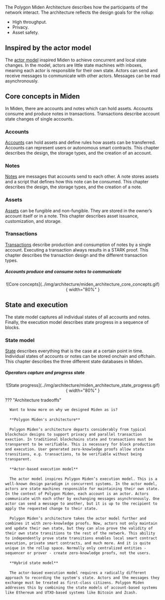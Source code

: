 The Polygon Miden Architecture describes how the participants of the network interact. The architecture reflects the design goals for the rollup:

* High throughput.
* Privacy.
* Asset safety.

## Inspired by the actor model

The [actor model](https://en.wikipedia.org/wiki/Actor_model) inspired Miden to achieve concurrent and local state changes. In the model, actors are little state machines with inboxes, meaning each actor is responsible for their own state. Actors can send and receive messages to communicate with other actors. Messages can be read asynchronously.

## Core concepts in Miden

In Miden, there are accounts and notes which can hold assets. Accounts consume and produce notes in transactions. Transactions describe account state changes of single accounts.

### Accounts

[Accounts](accounts.md) can hold assets and define rules how assets can be transferred. Accounts can represent users or autonomous smart contracts. This chapter describes the design, the storage types, and the creation of an account.

### Notes

[Notes](notes.md) are messages that accounts send to each other. A note stores assets and a script that defines how this note can be consumed. This chapter describes the design, the storage types, and the creation of a note.

### Assets

[Assets](assets.md) can be fungible and non-fungible. They are stored in the owner’s account itself or in a note. This chapter describes asset issuance, customization, and storage.

### Transactions

[Transactions](transactions/introduction.md) describe production and consumption of notes by a single account. Executing a transaction always results in a STARK proof. This chapter describes the transaction design and the different transaction types.

##### Accounts produce and consume notes to communicate 

<center>
![Core concepts](../img/architecture/miden_architecture_core_concepts.gif){ width="80%" }
</center>

## State and execution

The state model captures all individual states of all accounts and notes. Finally, the execution model describes state progress in a sequence of blocks.

### State model

[State](state.md) describes everything that is the case at a certain point in time. Individual states of accounts or notes can be stored onchain and offchain. This chapter describes the three different state databases in Miden.

##### Operators capture and progress state 

<center>
![State progress](../img/architecture/miden_architecture_state_progress.gif){ width="80%" }
</center>

??? "Architecture tradeoffs"

      Want to know more on why we designed Miden as is?

      **Polygon Miden's architecture**

      Polygon Miden’s architecture departs considerably from typical blockchain designs to support privacy and parallel transaction exection. In traditional blockchains state and transactions must be transparent to be verifiable. This is necessary for block production and execution. User generated zero-knowledge proofs allow state transitions, e.g. transactions, to be verifiable without being transparent. 

      **Actor-based execution model**

      The actor model inspires Polygon Miden’s execution model. This is a well-known design paradigm in concurrent systems. In the actor model, actors are state machines responsible for maintaining their own state. In the context of Polygon Miden, each account is an actor. Actors communicate with each other by exchanging messages asynchronously. One actor can send a message to another, but it is up to the recipient to apply the requested change to their state. 
      
      Polygon Miden’s architecture takes the actor model further and combines it with zero-knowledge proofs. Now, actors not only maintain and update their own state, but they can also prove the validity of their own state transitions to the rest of the network. This ability to independently prove state transitions enables local smart contract execution, private smart contracts, and much more. And it is quite unique in the rollup space. Normally only centralized entities - sequencer or prover - create zero-knowledge proofs, not the users. 

      **Hybrid state model**

      The actor-based execution model requires a radically different approach to recording the system's state. Actors and the messages they exchange must be treated as first-class citizens. Polygon Miden addresses this by combining the state models of account-based systems like Ethereum and UTXO-based systems like Bitcoin and Zcash.

